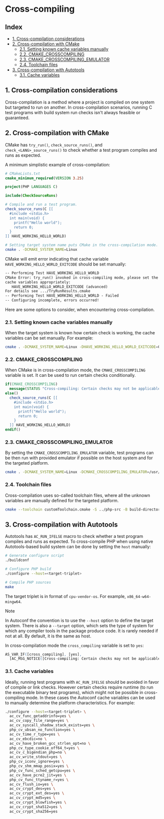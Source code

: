 # Cross-compiling

## Index

* [1. Cross-compilation considerations](#1-cross-compilation-considerations)
* [2. Cross-compilation with CMake](#2-cross-compilation-with-cmake)
  * [2.1. Setting known cache variables manually](#21-setting-known-cache-variables-manually)
  * [2.2. CMAKE\_CROSSCOMPILING](#22-cmake_crosscompiling)
  * [2.3. CMAKE\_CROSSCOMPILING\_EMULATOR](#23-cmake_crosscompiling_emulator)
  * [2.4. Toolchain files](#24-toolchain-files)
* [3. Cross-compilation with Autotools](#3-cross-compilation-with-autotools)
  * [3.1. Cache variables](#31-cache-variables)

## 1. Cross-compilation considerations

Cross-compilation is a method where a project is compiled on one system but
targeted to run on another. In cross-compilation scenarios, running C test
programs with build system run checks isn't always feasible or guaranteed.

## 2. Cross-compilation with CMake

CMake has `try_run()`, `check_source_runs()`, and
`check_<LANG>_source_runs()` to check whether a test program compiles and runs
as expected.

A minimum simplistic example of cross-compilation:

```cmake
# CMakeLists.txt
cmake_minimum_required(VERSION 3.25)

project(PHP LANGUAGES C)

include(CheckSourceRuns)

# Compile and run a test program.
check_source_runs(C [[
  #include <stdio.h>
  int main(void) {
    printf("Hello world");
    return 0;
  }
]] HAVE_WORKING_HELLO_WORLD)
```

```sh
# Setting target system name puts CMake in the cross-compilation mode.
cmake . -DCMAKE_SYSTEM_NAME=Linux
```

CMake will emit error indicating that cache variable
`HAVE_WORKING_HELLO_WORLD_EXITCODE` should be set manually:

```txt
-- Performing Test HAVE_WORKING_HELLO_WORLD
CMake Error: try_run() invoked in cross-compiling mode, please set the following
cache variables appropriately:
   HAVE_WORKING_HELLO_WORLD_EXITCODE (advanced)
For details see .../TryRunResults.cmake
-- Performing Test HAVE_WORKING_HELLO_WORLD - Failed
-- Configuring incomplete, errors occurred!
```

Here are some options to consider, when encountering cross-compilation.

### 2.1. Setting known cache variables manually

When the target system is known how certain check is working, the cache
variables can be set manually. For example:

```sh
cmake . -DCMAKE_SYSTEM_NAME=Linux -DHAVE_WORKING_HELLO_WORLD_EXITCODE=0
```

### 2.2. CMAKE_CROSSCOMPILING

When CMake is in cross-compilation mode, the `CMAKE_CROSSCOMPILING` variable is
set. It can be used to run certain checks conditionally.

```cmake
if(CMAKE_CROSSCOMPILING)
  message(STATUS "Cross-compiling: Certain checks may not be applicable.")
else()
  check_source_runs(C [[
    #include <stdio.h>
    int main(void) {
      printf("Hello world");
      return 0;
    }
  ]] HAVE_WORKING_HELLO_WORLD)
endif()
```

### 2.3. CMAKE_CROSSCOMPILING_EMULATOR

By setting the `CMAKE_CROSSCOMPILING_EMULATOR` variable, test programs can be
then run with provided emulator if possible on the host system and for the
targeted platform.

```sh
cmake . -DCMAKE_SYSTEM_NAME=Linux -DCMAKE_CROSSCOMPILING_EMULATOR=/usr/bin/env
```

### 2.4. Toolchain files

Cross-compilation uses so-called toolchain files, where all the unknown
variables are manually defined for the targeted platform.

```sh
cmake --toolchain customToolchain.cmake -S ../php-src -B build-directory
```

## 3. Cross-compilation with Autotools

Autotools has `AC_RUN_IFELSE` macro to check whether a test program compiles and
runs as expected. To cross-compile PHP when using native Autotools-based build
system can be done by setting the `host` manually:

```sh
# Generate configure script
./buildconf

# Configure PHP build
./configure --host=<target-triplet>

# Compile PHP sources
make
```

The target triplet is in format of `cpu-vendor-os`. For example,
`x86_64-w64-mingw64`.

> [!NOTE]
> In Autoconf the convention is to use the `--host` option to define the target
> system. There is also a `--target` option, which sets the type of system for
> which any compiler tools in the package produce code. It is rarely needed if
> not at all. By default, it is the same as host.

In cross-compilation mode the `cross_compiling` variable is set to `yes`:

```m4
AS_VAR_IF([cross_compiling], [yes],
  [AC_MSG_NOTICE([Cross-compiling: Certain checks may not be applicable.])])
```

### 3.1. Cache variables

Ideally, running test programs with `AC_RUN_IFELSE` should be avoided in favor
of compile or link checks. However certain checks require runtime (to run the
executable binary test programs), which might not be possible in cross-compiling
mode. In these cases the Autoconf cache variables can be used to manually
determine the platform characteristics. For example:

```sh
./configure --host=<target-triplet> \
  ac_cv_func_getaddrinfo=yes \
  ac_cv_copy_file_range=yes \
  ac_cv_syscall_shadow_stack_exists=yes \
  php_cv_ubsan_no_function=yes \
  ac_cv_time_r_type=yes \
  ac_cv_ebcdic=no \
  ac_cv_have_broken_gcc_strlen_opt=no \
  php_cv_type_cookie_off64_t=yes \
  ac_cv_c_bigendian_php=no \
  ac_cv_write_stdout=yes \
  php_cv_iconv_ignore=yes \
  php_cv_shm_mmap_posix=yes \
  php_cv_func_sched_getcpu=yes \
  ac_cv_have_pcre2_jit=yes \
  php_cv_func_ttyname_r=yes \
  ac_cv_flush_io=yes \
  ac_cv_crypt_des=yes \
  ac_cv_crypt_ext_des=yes \
  ac_cv_crypt_md5=yes \
  ac_cv_crypt_blowfish=yes \
  ac_cv_crypt_sha512=yes \
  ac_cv_crypt_sha256=yes
```
